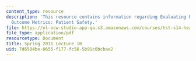 ```yaml
---
content_type: resource
description: 'This resource contains information regarding Evaluating Process and
  Outcome Metrics: Patient Safety.'
file: https://ol-ocw-studio-app-qa.s3.amazonaws.com/courses/hst-s14-health-information-systems-to-improve-quality-of-care-in-resource-poor-settings-spring-2012/7d6584be0655f177fc565b91c0bcbae2_MITHST_S14S12_lec15_1110.pdf
file_type: application/pdf
resourcetype: Document
title: Spring 2011 Lecture 10
uid: 7d6584be-0655-f177-fc56-5b91c0bcbae2
---
```

